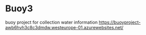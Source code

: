 # Buoy3
buoy project for collection water information
https://buoyproject-awb6hvh3c8c3dmdw.westeurope-01.azurewebsites.net/
